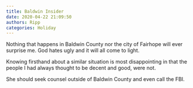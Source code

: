 ```yaml
---
title: Baldwin Insider
date: 2020-04-22 21:09:50
authors: Ripp
categories: Holiday
---
```


 Nothing that happens in Baldwin County nor the city of Fairhope will ever surprise me. 
God hates ugly and it will all come to light.

Knowing firsthand about a similar situation is most disappointing in that the people I had always thought to be decent and good, were not. 

She should seek counsel outside of Baldwin County and even call the FBI.